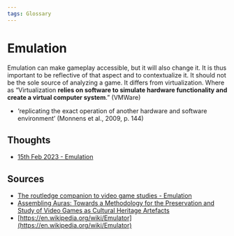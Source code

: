 ```yaml
---
tags: Glossary
---
```

# Emulation

Emulation can make gameplay accessible, but it will also change it. It is thus important to be reflective of that aspect and to contextualize it. It should not be the sole source of analyzing a game. It differs from virtualization. Where as “Virtualization **relies on software to simulate hardware functionality and create a virtual computer system**.” (VMWare)

- ‘replicating the exact operation of another hardware and software environment’ (Monnens et al., 2009, p. 144)

## Thoughts
- [15th Feb 2023 - Emulation](journal/2023-02-15.md)

## Sources
- [The routledge companion to video game studies - Emulation](literature/wolfRoutledgeCompanionVideo2014.md#Emulation)
- [Assembling Auras: Towards a Methodology for the Preservation and Study of Video Games as Cultural Heritage Artefacts](literature/guay-belangerAssemblingAurasMethodology2022.md)
- [https://en.wikipedia.org/wiki/Emulator](https://en.wikipedia.org/wiki/Emulator)